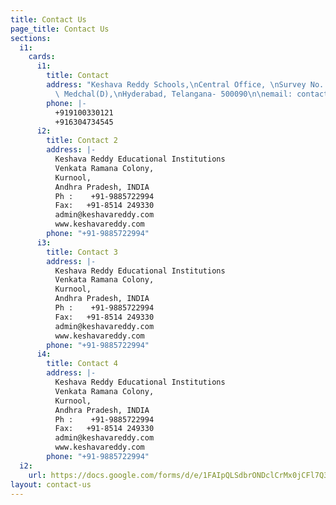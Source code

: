 ```yaml
---
title: Contact Us
page_title: Contact Us
sections:
  i1:
    cards:
      i1:
        title: Contact
        address: "Keshava Reddy Schools,\nCentral Office, \nSurvey No. 56/B, Bachupally(V),\nQuthbullapur(M),
          \ Medchal(D),\nHyderabad, Telangana- 500090\n\nemail: contact@keshavareddy.com"
        phone: |-
          +919100330121
          +916304734545
      i2:
        title: Contact 2
        address: |-
          Keshava Reddy Educational Institutions
          Venkata Ramana Colony,
          Kurnool,
          Andhra Pradesh, INDIA
          Ph :    +91-9885722994
          Fax:   +91-8514 249330
          admin@keshavareddy.com
          www.keshavareddy.com
        phone: "+91-9885722994"
      i3:
        title: Contact 3
        address: |-
          Keshava Reddy Educational Institutions
          Venkata Ramana Colony,
          Kurnool,
          Andhra Pradesh, INDIA
          Ph :    +91-9885722994
          Fax:   +91-8514 249330
          admin@keshavareddy.com
          www.keshavareddy.com
        phone: "+91-9885722994"
      i4:
        title: Contact 4
        address: |-
          Keshava Reddy Educational Institutions
          Venkata Ramana Colony,
          Kurnool,
          Andhra Pradesh, INDIA
          Ph :    +91-9885722994
          Fax:   +91-8514 249330
          admin@keshavareddy.com
          www.keshavareddy.com
        phone: "+91-9885722994"
  i2:
    url: https://docs.google.com/forms/d/e/1FAIpQLSdbrONDclCrMx0jCFl7Q31V3HzyaxpM_FO8RBhN5dZjgk4x8Q/viewform?embedded=true
layout: contact-us
---
```



